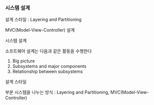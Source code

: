 ### 시스템 설계

설계 스타일 : Layering and Partitioning

MVC(Model-View-Controller) 설계

시스템 설계

소프트웨어 설계는 다음과 같은 활동을 수행한다

1. Big picture
2. Subsystems and major components
3. Relationship between subsystems

설계 스타일

부분 시스템을 나누는 방식 : Layering and Partitioning, MVC(Model-View-Controller)
